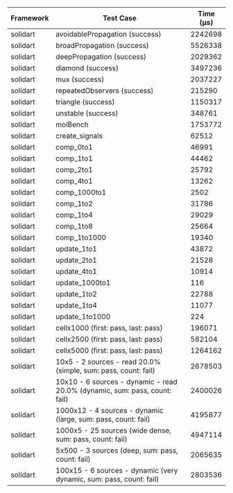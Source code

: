 | Framework | Test Case | Time (μs) |
| --- | --- | --- |
| solidart | avoidablePropagation (success) | 2242698 |
| solidart | broadPropagation (success) | 5526338 |
| solidart | deepPropagation (success) | 2029362 |
| solidart | diamond (success) | 3497236 |
| solidart | mux (success) | 2037227 |
| solidart | repeatedObservers (success) | 215290 |
| solidart | triangle (success) | 1150317 |
| solidart | unstable (success) | 348761 |
| solidart | molBench | 1753772 |
| solidart | create_signals | 62512 |
| solidart | comp_0to1 | 46991 |
| solidart | comp_1to1 | 44462 |
| solidart | comp_2to1 | 25792 |
| solidart | comp_4to1 | 13262 |
| solidart | comp_1000to1 | 2502 |
| solidart | comp_1to2 | 31786 |
| solidart | comp_1to4 | 29029 |
| solidart | comp_1to8 | 25664 |
| solidart | comp_1to1000 | 19340 |
| solidart | update_1to1 | 43872 |
| solidart | update_2to1 | 21528 |
| solidart | update_4to1 | 10914 |
| solidart | update_1000to1 | 116 |
| solidart | update_1to2 | 22788 |
| solidart | update_1to4 | 11077 |
| solidart | update_1to1000 | 224 |
| solidart | cellx1000 (first: pass, last: pass) | 196071 |
| solidart | cellx2500 (first: pass, last: pass) | 582104 |
| solidart | cellx5000 (first: pass, last: pass) | 1264162 |
| solidart | 10x5 - 2 sources - read 20.0% (simple, sum: pass, count: fail) | 2678503 |
| solidart | 10x10 - 6 sources - dynamic - read 20.0% (dynamic, sum: pass, count: fail) | 2400026 |
| solidart | 1000x12 - 4 sources - dynamic (large, sum: pass, count: fail) | 4195877 |
| solidart | 1000x5 - 25 sources (wide dense, sum: pass, count: fail) | 4947114 |
| solidart | 5x500 - 3 sources (deep, sum: pass, count: fail) | 2065635 |
| solidart | 100x15 - 6 sources - dynamic (very dynamic, sum: pass, count: fail) | 2803536 |
